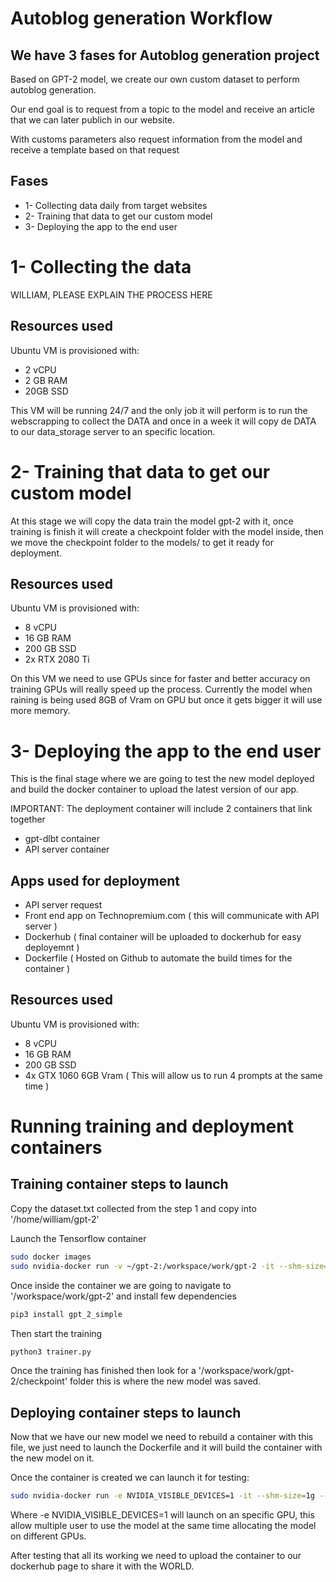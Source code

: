# Autoblog generation Workflow 

## We have 3 fases for Autoblog generation project 

Based on GPT-2 model, we create our own custom dataset to perform autoblog generation. 

Our end goal is to request from a topic to the model and receive an article that we can later publich in our website. 

With customs parameters also request information from the model and receive a template based on that request 

## Fases 

* 1- Collecting data daily from target websites 
* 2- Training that data to get our custom model 
* 3- Deploying the app to the end user 


# 1- Collecting the data

WILLIAM, PLEASE EXPLAIN THE PROCESS HERE

## Resources used 

Ubuntu VM is provisioned with: 

* 2 vCPU 
* 2 GB RAM 
* 20GB SSD 

This VM will be running 24/7 and the only job it will perform is to run the webscrapping to collect the DATA and once in a week it will copy de DATA to our data_storage server to an specific location. 


# 2- Training that data to get our custom model 

At this stage we will copy the data train the model gpt-2 with it, once training is finish it will create a checkpoint folder with the model inside, then we move the checkpoint folder to the models/ to get it ready for deployment. 

## Resources used 

Ubuntu VM is provisioned with: 

* 8 vCPU  
* 16 GB RAM 
* 200 GB SSD 
* 2x RTX 2080 Ti 

On this VM we need to use GPUs since for faster and better accuracy on training GPUs will really speed up the process. Currently the model when raining is being used 8GB of Vram on GPU but once it gets bigger it will use more memory. 


# 3- Deploying the app to the end user 

This is the final stage where we are going to test the new model deployed and build the docker container to upload the latest version of our app. 

IMPORTANT: The deployment container will include 2 containers that link together 

* gpt-dlbt container 
* API server container 

## Apps used for deployment 

* API server request 
* Front end app on Technopremium.com ( this will communicate with API server ) 
* Dockerhub ( final container will be uploaded to dockerhub for easy deployemnt ) 
* Dockerfile ( Hosted on Github to automate the build times for the container ) 

## Resources used 

Ubuntu VM is provisioned with: 

* 8 vCPU  
* 16 GB RAM 
* 200 GB SSD 
* 4x GTX 1060 6GB Vram ( This will allow us to run 4 prompts at the same time ) 

# Running training and deployment containers 

## Training container steps to launch 

Copy the dataset.txt collected from the step 1 and copy into '/home/william/gpt-2'

Launch the Tensorflow container 

```bash
sudo docker images 
sudo nvidia-docker run -v ~/gpt-2:/workspace/work/gpt-2 -it --shm-size=1g --ulimit memlock=-1  --ulimit stack=67108864 --rm 621fd859db333
```

Once inside the container we are going to navigate to '/workspace/work/gpt-2' and install few dependencies 

```bash 
pip3 install gpt_2_simple
```

Then start the training 
```bash 
python3 trainer.py 
```

Once the training has finished then look for a '/workspace/work/gpt-2/checkpoint' folder this is where the new model was saved. 


## Deploying container steps to launch 

Now that we have our new model we need to rebuild a container with this file, we just need to launch the Dockerfile and it will build the container with the new model on it. 

Once the container is created we can launch it for testing: 

```bash 
sudo nvidia-docker run -e NVIDIA_VISIBLE_DEVICES=1 -it --shm-size=1g --ulimit memlock=-1  --ulimit stack=67108864 gpt-dlbt:v_1.0 
``` 

Where -e NVIDIA_VISIBLE_DEVICES=1 will launch on an specific GPU, this allow multiple user to use the model at the same time allocating the model on different GPUs. 

After testing that all its working we need to upload the container to our dockerhub page to share it with the WORLD. 
